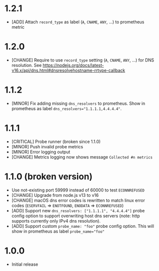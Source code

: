 # 1.2.1

- [ADD] Attach `record_type` as label (`A`, `CNAME`, `ANY`, ...) to prometheus metric

# 1.2.0

- [CHANGE] Require to use `record_type` setting (`A`, `CNAME`, `ANY`, ...) for DNS resolution. See https://nodejs.org/docs/latest-v16.x/api/dns.html#dnsresolvehostname-rrtype-callback

# 1.1.2

- [MINOR] Fix adding missing `dns_resolvers` to prometheus. Show in prometheus as label `dns_resolvers="1.1.1.1,4.4.4.4"`.

# 1.1.1

- [CRITICAL] Probe runner (broken since 1.1.0)
- [MINOR] Push invalid probe metrics
- [MINOR] Error logging output
- [CHANGE] Metrics logging now shows message `Collected #n metrics`

# 1.1.0 (broken version)

- Use not-existing port 59999 instead of 60000 to test `ECONNREFUSED`
- [CHANGE] Upgrade from node.js v13 to v16
- [CHANGE] macOS dns error codes is rewritten to match linux error codes (`ESERVFAIL` => `ENOTFOUND`, `ENODATA` => `ECONNREFUSED`)
- [ADD] Support new `dns_resolvers: ["1.1.1.1", "4.4.4.4"]` probe config option to support overwriting host dns servers (note: http supports currently only IPv4 dns resolution).
- [ADD] Support custom `probe_name: "foo"` probe config option. This will show in prometheus as label `probe_name="foo"` 

# 1.0.0

- Initial release
